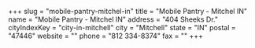 +++
slug = "mobile-pantry-mitchel-in"
title = "Mobile Pantry - Mitchel IN"
name = "Mobile Pantry - Mitchel IN"
address = "404 Sheeks Dr."
cityIndexKey = "city-in-mitchell"
city = "Mitchell"
state = "IN"
postal = "47446"
website = ""
phone = "812 334-8374"
fax = ""
+++
